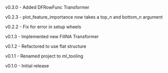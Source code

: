 v0.3.0
    - Added DFRowFunc Transformer

v0.2.3
    - plot_feature_importance now takes a top_n and bottom_n argument

v0.2.2
    - Fix for error in setup wheels

v0.1.3
    - Implemented new FillNA Transformer

v0.1.2
    - Refactored to use flat structure

v0.1.1
    - Renamed project to ml_tooling
    
v0.1.0
    - Initial release

    
